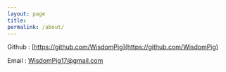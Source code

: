 ```yaml
---
layout: page
title: 
permalink: /about/
---
```


Github : [https://github.com/WisdomPig](https://github.com/WisdomPig)

Email  : [WisdomPig17@gmail.com](mailto:WisdomPig17@gmail.com)
